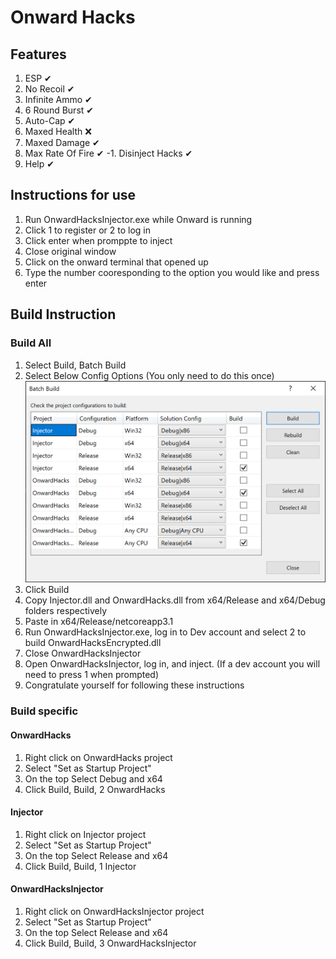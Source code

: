 ﻿# Onward Hacks

## Features
1. ESP ✔
2. No Recoil ✔
3. Infinite Ammo ✔
4. 6 Round Burst ✔
5. Auto-Cap ✔
6. Maxed Health ❌
7. Maxed Damage ✔
8. Max Rate Of Fire ✔
-1. Disinject Hacks ✔
0. Help ✔

## Instructions for use
1. Run OnwardHacksInjector.exe while Onward is running
2. Click 1 to register or 2 to log in
3. Click enter when promppte to inject
4. Close original window
5. Click on the onward terminal that opened up
6. Type the number cooresponding to the option you would like and press enter

## Build Instruction
### Build All
1. Select Build, Batch Build
2. Select Below Config Options (You only need to do this once)
![Config Option](BuildConfig.png)
3. Click Build
4. Copy Injector.dll and OnwardHacks.dll from x64/Release and x64/Debug folders respectively
5. Paste in x64/Release/netcoreapp3.1
5. Run OnwardHacksInjector.exe, log in to Dev account and select 2 to build OnwardHacksEncrypted.dll
6. Close OnwardHacksInjector
7. Open OnwardHacksInjector, log in, and inject. (If a dev account you will need to press 1 when prompted)
8. Congratulate yourself for following these instructions
### Build specific
#### OnwardHacks
1. Right click on OnwardHacks project
2. Select "Set as Startup Project"
3. On the top Select Debug and x64
4. Click Build, Build, 2 OnwardHacks
#### Injector
1. Right click on Injector project
2. Select "Set as Startup Project"
3. On the top Select Release and x64
4. Click Build, Build, 1 Injector
#### OnwardHacksInjector
1. Right click on OnwardHacksInjector project
2. Select "Set as Startup Project"
3. On the top Select Release and x64
4. Click Build, Build, 3 OnwardHacksInjector